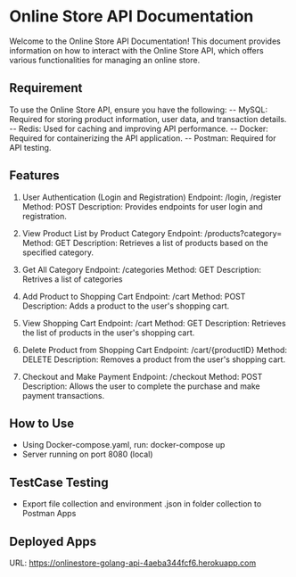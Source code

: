 # Online Store API Documentation

Welcome to the Online Store API Documentation! This document provides information on how to interact with the Online Store API, which offers various functionalities for managing an online store.

## Requirement

To use the Online Store API, ensure you have the following:
-- MySQL: Required for storing product information, user data, and transaction details.
-- Redis: Used for caching and improving API performance.
-- Docker: Required for containerizing the API application.
-- Postman: Required for API testing.

## Features

1. User Authentication (Login and Registration)
Endpoint: /login, /register
Method: POST
Description: Provides endpoints for user login and registration.

2. View Product List by Product Category
Endpoint: /products?category=
Method: GET
Description: Retrieves a list of products based on the specified category.

3. Get All Category
Endpoint: /categories
Method: GET
Description: Retrives a list of categories

4. Add Product to Shopping Cart
Endpoint: /cart
Method: POST
Description: Adds a product to the user's shopping cart.

5. View Shopping Cart
Endpoint: /cart
Method: GET
Description: Retrieves the list of products in the user's shopping cart.

6. Delete Product from Shopping Cart
Endpoint: /cart/{productID}
Method: DELETE
Description: Removes a product from the user's shopping cart.

7. Checkout and Make Payment
Endpoint: /checkout
Method: POST
Description: Allows the user to complete the purchase and make payment transactions.

## How to Use

- Using Docker-compose.yaml, run: docker-compose up
- Server running on port 8080 (local) 


## TestCase Testing  

- Export file collection and environment .json in folder collection to Postman Apps

## Deployed Apps

URL: https://onlinestore-golang-api-4aeba344fcf6.herokuapp.com


